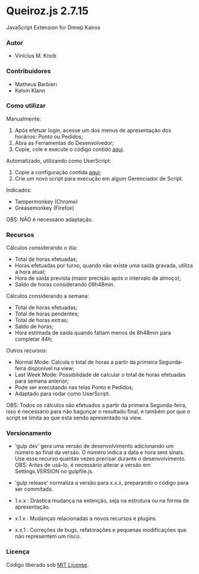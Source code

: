 # Queiroz.js 2.7.15
JavaScript Extension for Dimep Kairos

### Autor

* Vinícius M. Knob

### Contribuidores

* Matheus Barbieri
* Kelvin Klann

### Como utilizar

Manualmente:
1. Após efetuar login, acesse um dos menus de apresentação dos horários: Ponto ou Pedidos;
2. Abra as Ferramentas do Desenvolvedor;
3. Copie, cole e execute o código contido [aqui](../master/dist/queiroz.min.js).

Automatizado, utilizando como UserScript:
1. Copie a configuração contida [aqui](../master/UserScript.js);
2. Crie um novo script para execução em algum Gerenciador de Script.

Indicados:
* Tampermonkey (Chrome)
* Greasemonkey (Firefox)

OBS: NÃO é necessário adaptação.

### Recursos

Cálculos considerando o dia:
* Total de horas efetuadas;
* Horas efetuadas por turno, quando não existe uma saída gravada, utiliza a hora atual;
* Hora de saída prevista (maior precisão após o intervalo de almoço);
* Saldo de horas considerando 08h48min.

Cálculos considerando a semana:
* Total de horas efetuadas;
* Total de horas pendentes;
* Total de horas extras;
* Saldo de horas;
* Hora estimada de saída quando faltam menos de 8h48min para completar 44h;

Outros recursos:
* Normal Mode: Calcula o total de horas a partir da primeira Segunda-feira disponível na view;
* Last Week Mode: Possibilidade de calcular o total de horas efetuadas para semana anterior;
* Pode ser executando nas telas Ponto e Pedidos;
* Adaptado para rodar como UserScript.

OBS: Todos os cálculos são efetuados a partir da primeira Segunda-feira, isso é necessário para não bagunçar o resultado final, e também por que o script se limita ao que está sendo apresentado na view.

### Versionamento

* 'gulp dev' gera uma versão de desenvolvimento adicionando um número ao final da versão. O número indica a data e hora sem sinais. Use esse recurso quantas vezes precisar durante o desenvolvimento. OBS: Antes de usá-lo, é necessário alterar a versão em Settings.VERSION no gulpfile.js.
* 'gulp release' normaliza a versão para x.x.x, preparando o código para ser commitado.

* 1.x.x : Drástica mudança na extenção, seja na estrutura ou na forma de apresentação.
* x.1.x : Mudanças relacionadas a novos recursos e plugins.
* x.x.1 : Correções de bugs, refatorações e pequenas modificações que não representem um risco.

### Licença

Código liberado sob [MIT License](../master/LICENSE).